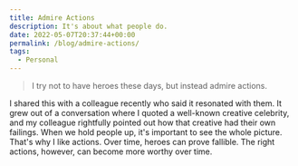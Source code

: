 ```yaml
---
title: Admire Actions
description: It's about what people do.
date: 2022-05-07T20:37:44+00:00
permalink: /blog/admire-actions/
tags:
  - Personal
---
```


> I try not to have heroes these days, but instead admire actions.

I shared this with a colleague recently who said it resonated with them. It grew out of a conversation where I quoted a well-known creative celebrity, and my colleague rightfully pointed out how that creative had their own failings. When we hold people up, it's important to see the whole picture. That's why I like actions. Over time, heroes can prove fallible. The right actions, however, can become more worthy over time.
